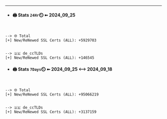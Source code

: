 

---
- #### 🖨️ **Stats** `24Hr`⏲️ ➼ 2024_09_25
```console


--> 🌐 Total
[+] New/ReNewed SSL Certs (ALL): +5929703


--> 🇩🇪 de_ccTLDs
[+] New/ReNewed SSL Certs (ALL): +146545

```

- #### 🖨️ **Stats** `7Days`⏲️ ➼ 2024_09_25 <--> 2024_09_18
```console


--> 🌐 Total
[+] New/ReNewed SSL Certs (ALL): +95066219


--> 🇩🇪 de_ccTLDs
[+] New/ReNewed SSL Certs (ALL): +3137159

```

